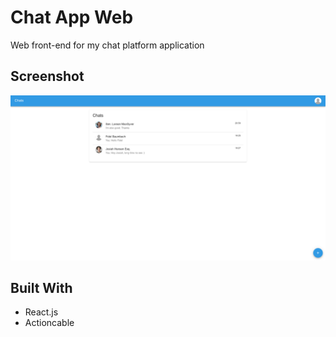 # Chat App Web
Web front-end for my chat platform application

## Screenshot
![screenshot](./public/screenshot.png)

## Built With
* React.js
* Actioncable
